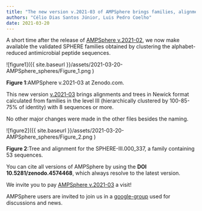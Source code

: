 ```yaml
---
title: "The new version v.2021-03 of AMPSphere brings families, alignments and trees"
authors: "Célio Dias Santos Júnior, Luis Pedro Coelho"
date: 2021-03-20
---
```


A short time after the release of [AMPSphere v.2021-02](https://zenodo.org/record/4574469#.YFT-URERWV4), we now make available the validated SPHERE families obtained by clustering the alphabet-reduced antimicrobial peptide sequences.

![figure1]({{ site.baseurl }}/assets/2021-03-20-AMPSphere_spheres/Figure_1.png )

<div class="caption"><b>Figure 1</b>:AMPSphere v.2021-03 at Zenodo.com.</div>

This new version [v.2021-03](https://zenodo.org/record/4606582#.YFT-rhERWV4) brings alignments and trees in Newick format calculated from families in the level III (hierarchically clustered by 100-85-75% of identity) with 8 sequences or more.

No other major changes were made in the other files besides the naming.

![figure2]({{ site.baseurl }}/assets/2021-03-20-AMPSphere_spheres/Figure_2.png )

<div class="caption"><b>Figure 2</b>:Tree and alignment for the SPHERE-III.000_337, a family containing 53 sequences.</div>

You can cite all versions of AMPSphere by using the **DOI 10.5281/zenodo.4574468**, which always resolve to the latest version.

We invite you to pay [AMPSphere v.2021-03](https://zenodo.org/record/4606582#.YFT-rhERWV4) a visit!

AMPSphere users are invited to join us in a [google-group](https://groups.google.com/g/ampsphere-users) used for discussions and news.
